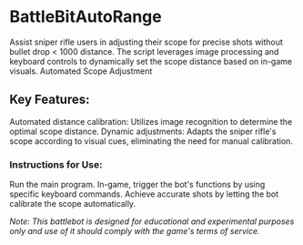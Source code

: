# BattleBitAutoRange
Assist sniper rifle users in adjusting their scope for precise shots without bullet drop &lt; 1000 distance. The script leverages image processing and keyboard controls to dynamically set the scope distance based on in-game visuals.
Automated Scope Adjustment

## Key Features:

Automated distance calibration: Utilizes image recognition to determine the optimal scope distance.
Dynamic adjustments: Adapts the sniper rifle's scope according to visual cues, eliminating the need for manual calibration.


### Instructions for Use:

Run the main program.
In-game, trigger the bot's functions by using specific keyboard commands.
Achieve accurate shots by letting the bot calibrate the scope automatically.

*Note: This battlebot is designed for educational and experimental purposes only and use of it should comply with the game's terms of service.*
